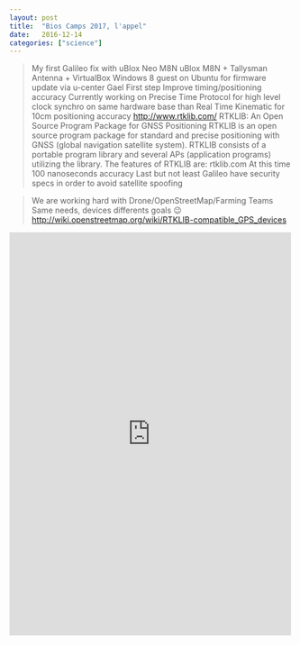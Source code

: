 ```yaml
---
layout: post
title:  "Bios Camps 2017, l'appel"
date:   2016-12-14 
categories: ["science"]
---
```


> My first Galileo fix with uBlox Neo M8N
> uBlox M8N + Tallysman Antenna + VirtualBox Windows 8 guest on Ubuntu for firmware update via u-center
> Gael
First step Improve timing/positioning accuracy
Currently working on Precise Time Protocol for high level clock synchro on same hardware base than Real Time Kinematic for 10cm positioning accuracy
http://www.rtklib.com/
RTKLIB: An Open Source Program Package for GNSS Positioning
RTKLIB is an open source program package for standard and precise positioning with GNSS (global navigation satellite system). RTKLIB consists of a portable program library and several APs (application programs) utilizing the library. The features of RTKLIB are:
rtklib.com
At this time 100 nanoseconds accuracy
Last but not least Galileo have security specs in order to avoid satellite spoofing

> We are working hard with Drone/OpenStreetMap/Farming Teams
Same needs, devices differents goals 😉
http://wiki.openstreetmap.org/wiki/RTKLIB-compatible_GPS_devices

<iframe src="https://www.facebook.com/plugins/post.php?href=https%3A%2F%2Fwww.facebook.com%2Fratzillas%2Fposts%2F10154187157917475&width=500" width="500" height="716" style="border:none;overflow:hidden" scrolling="no" frameborder="0" allowTransparency="true"></iframe>
